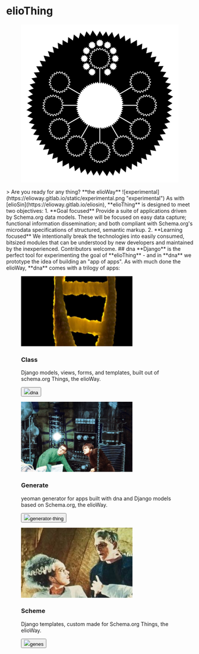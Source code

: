 # elioThing
<figure>
  <img src="tile.png" alt="">
</figure>
> Are you ready for any thing? **the elioWay**
![experimental](https://elioway.gitlab.io/static/experimental.png "experimental")
As with [elioSin](https://elioway.gitlab.io/eliosin), **elioThing** is designed to meet two objectives:
1. **Goal focused** Provide a suite of applications driven by Schema.org data models. These will be focused on easy data capture; functional information dissemination; and both compliant with Schema.org's microdata specifications of structured, semantic markup.
2. **Learning focused** We intentionally break the technologies into easily consumed, bitsized modules that can be understood by new developers and maintained by the inexperienced.
Contributors welcome.
## dna
**Django** is the perfect tool for experimenting the goal of **elioThing** - and in **dna** we prototype the idea of building an "app of apps". As with much done the elioWay, **dna** comes with a trilogy of apps:
<section>
  <figure>
  <img src="static/dna.png">
  <h3>Class</h3>
  <p>Django models, views, forms, and templates, built out of schema.org Things, the elioWay.</p>
  <p><a href="dna"><button><img src="dna/apple-touch-icon.png">dna</button></a></p>
</figure>
  <figure>
  <img src="static/generator-thing.png">
  <h3>Generate</h3>
  <p>yeoman generator for apps built with dna and Django models based on Schema.org, the elioWay.</p>
  <p><a href="generator-thing"><button><img src="generator-thing/apple-touch-icon.png">generator-thing</button></a></p>
</figure>
  <figure>
  <img src="static/genes.png">
  <h3>Scheme</h3>
  <p>Django templates, custom made for Schema.org Things, the elioWay.</p>
  <p><a href="genes"><button><img src="genes/apple-touch-icon.png">genes</button></a></p>
</figure>
</section>

